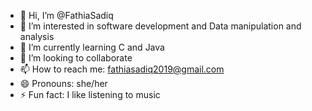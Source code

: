 - 👋 Hi, I’m @FathiaSadiq
- 👀 I’m interested in software development and Data manipulation and analysis
- 🌱 I’m currently learning C and Java
- 💞️ I’m looking to collaborate
- 📫 How to reach me: fathiasadiq2019@gmail.com
- 😄 Pronouns: she/her
- ⚡ Fun fact: I like listening to music

<!---
FunkyFathia/FunkyFathia is a ✨ special ✨ repository because its `README.md` (this file) appears on your GitHub profile.
You can click the Preview link to take a look at your changes.
--->
